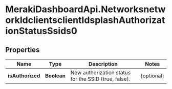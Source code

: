 # MerakiDashboardApi.NetworksnetworkIdclientsclientIdsplashAuthorizationStatusSsids0

## Properties
Name | Type | Description | Notes
------------ | ------------- | ------------- | -------------
**isAuthorized** | **Boolean** | New authorization status for the SSID (true, false). | [optional] 



